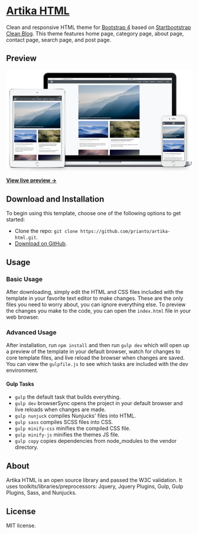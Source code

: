 # [Artika HTML](https://github.com/prianto/artika-html)

Clean and responsive HTML theme for [Bootstrap 4](https://getbootstrap.com/docs/4.0/)
based on [Startbootstrap Clean Blog](https://startbootstrap.com/template-overviews/clean-blog/).
This theme features home page, category page, about page, contact page, search page, and post page.

## Preview

![Artika HTML Preview](img/preview.jpg?raw=true "Artika HTML")

**[View live preview &rarr;](https://prianto.github.io/artika-html/)**

## Download and Installation

To begin using this template, choose one of the following options to get started:
* Clone the repo: `git clone https://github.com/prianto/artika-html.git`.
* [Download on GitHub](https://github.com/prianto/artika-html).

## Usage

### Basic Usage

After downloading, simply edit the HTML and CSS files included with the template
in your favorite text editor to make changes. These are the only files you need
to worry about, you can ignore everything else. To preview the changes you make
to the code, you can open the `index.html` file in your web browser.

### Advanced Usage

After installation, run `npm install` and then run `gulp dev` which will open up
a preview of the template in your default browser, watch for changes to core
template files, and live reload the browser when changes are saved. You can
view the `gulpfile.js` to see which tasks are included with the dev environment.

#### Gulp Tasks

- `gulp` the default task that builds everything.
- `gulp dev` browserSync opens the project in your default browser and live reloads when changes are made.
- `gulp nunjuck` compiles Nunjucks' files into HTML.
- `gulp sass` compiles SCSS files into CSS.
- `gulp minify-css` minifies the compiled CSS file.
- `gulp minify-js` minifies the themes JS file.
- `gulp copy` copies dependencies from node_modules to the vendor directory.

## About

Artika HTML is an open source library and passed the W3C validation.
It uses toolkits/libraries/preprocessors:
Jquery, Jquery Plugins, Gulp, Gulp Plugins, Sass, and Nunjucks.

## License

MIT license.
